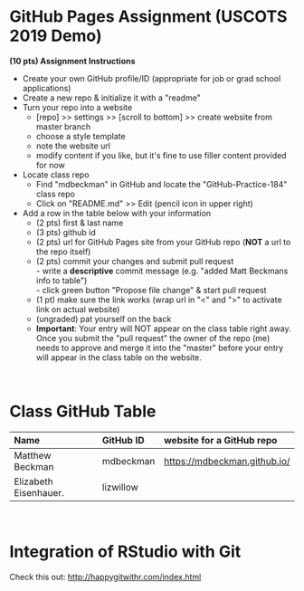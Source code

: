 # GitHub Pages Assignment (USCOTS 2019 Demo)

**(10 pts) Assignment Instructions**

- Create your own GitHub profile/ID (appropriate for job or grad school applications)  
- Create a new repo & initialize it with a "readme"   
- Turn your repo into a website  
    - [repo] >> settings >> [scroll to bottom] >> create website from master branch  
    - choose a style template 
    - note the website url  
    - modify content if you like, but it's fine to use filler content provided for now  
- Locate class repo
    - Find "mdbeckman" in GitHub and locate the "GitHub-Practice-184" class repo
    - Click on "README.md" >> Edit (pencil icon in upper right)
- Add a row in the table below with your information   
    - (2 pts) first & last name  
    - (3 pts) github id  
    - (2 pts) url for GitHub Pages site from your GitHub repo (**NOT** a url to the repo itself)
    - (2 pts) commit your changes and submit pull request   
            - write a **descriptive** commit message (e.g. "added Matt Beckmans info to table")  
            - click green button "Propose file change" & start pull request  
    - (1 pt) make sure the link works (wrap url in "<" and ">" to activate link on actual website)  
    - (ungraded) pat yourself on the back
    - **Important**: Your entry will NOT appear on the class table right away.  Once you submit the "pull request" the owner of the repo (me) needs to approve and merge it into the "master" before your entry will appear in the class table on the website. 

<br>

# Class GitHub Table 

| Name                    | GitHub ID            | website for a GitHub repo                               |  
|:------------------------|:---------------------|:--------------------------------------------------------|  
| Matthew Beckman       | mdbeckman                 |  <https://mdbeckman.github.io/>                    |  
| Elizabeth Eisenhauer. | lizwillow | |

<br>

# Integration of RStudio with Git

Check this out: <http://happygitwithr.com/index.html>


